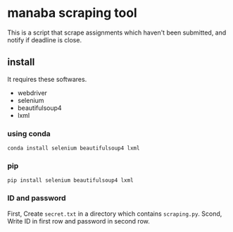 # manaba scraping tool

This is a script that scrape assignments which haven't been submitted, and notify if deadline is close.

## install

It requires these softwares.

- webdriver
- selenium
- beautifulsoup4
- lxml

### using conda

```:shell
conda install selenium beautifulsoup4 lxml
```

### pip

```:shell
pip install selenium beautifulsoup4 lxml
```

### ID and password

First, Create `secret.txt` in a directory which contains `scraping.py`.
Scond, Write ID in first row and password in second row.